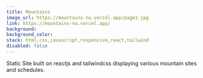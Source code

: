 ```yaml
---
title: Mountains
image_url: https://mountains-nu.vercel.app/page1.jpg
link: https://mountains-nu.vercel.app/
background: 
background_color:
stack: html,css,javascript,responsive,react,tailwind
disabled: false
---
```


Static Site built on reactjs and tailwindcss displaying various mountain sites and schedules.